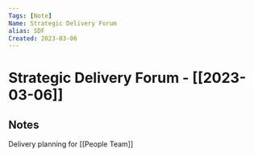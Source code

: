 ```yaml
---
Tags: [Note]
Name: Strategic Delivery Forum
alias: SDF
Created: 2023-03-06
---
```

# Strategic Delivery Forum - [[2023-03-06]]
## Notes

Delivery planning for [[People Team]]